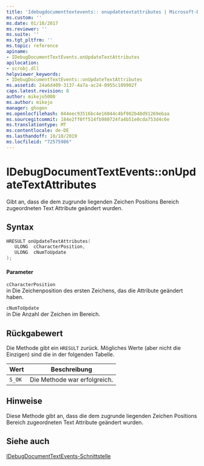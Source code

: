 ```yaml
---
title: 'Idebugdocumenttextevents:: onupdatetextattributes | Microsoft-Dokumentation'
ms.custom: ''
ms.date: 01/18/2017
ms.reviewer: ''
ms.suite: ''
ms.tgt_pltfrm: ''
ms.topic: reference
apiname:
- IDebugDocumentTextEvents.onUpdateTextAttributes
apilocation:
- scrobj.dll
helpviewer_keywords:
- IDebugDocumentTextEvents::onUpdateTextAttributes
ms.assetid: 24a6d409-3137-4a7a-ac24-0955c109902f
caps.latest.revision: 8
author: mikejo5000
ms.author: mikejo
manager: ghogen
ms.openlocfilehash: 044eec93516bc4e16044c4bf982b48d91269ebaa
ms.sourcegitcommit: 184e2ff0ff514fb980724fa4b51e0cda753d4c6e
ms.translationtype: MT
ms.contentlocale: de-DE
ms.lasthandoff: 10/18/2019
ms.locfileid: "72575986"
---
```

# <a name="idebugdocumenttexteventsonupdatetextattributes"></a>IDebugDocumentTextEvents::onUpdateTextAttributes
Gibt an, dass die dem zugrunde liegenden Zeichen Positions Bereich zugeordneten Text Attribute geändert wurden.  
  
## <a name="syntax"></a>Syntax  
  
```cpp
HRESULT onUpdateTextAttributes(  
   ULONG  cCharacterPosition,  
   ULONG  cNumToUpdate  
);  
```  
  
#### <a name="parameters"></a>Parameter  
 `cCharacterPosition`  
 in Die Zeichenposition des ersten Zeichens, das die Attribute geändert haben.  
  
 `cNumToUpdate`  
 in Die Anzahl der Zeichen im Bereich.  
  
## <a name="return-value"></a>Rückgabewert  
 Die Methode gibt ein `HRESULT` zurück. Mögliches Werte (aber nicht die Einzigen) sind die in der folgenden Tabelle.  
  
|Wert|Beschreibung|  
|-----------|-----------------|  
|`S_OK`|Die Methode war erfolgreich.|  
  
## <a name="remarks"></a>Hinweise  
 Diese Methode gibt an, dass die dem zugrunde liegenden Zeichen Positions Bereich zugeordneten Text Attribute geändert wurden.  
  
## <a name="see-also"></a>Siehe auch  
 [IDebugDocumentTextEvents-Schnittstelle](../../winscript/reference/idebugdocumenttextevents-interface.md)